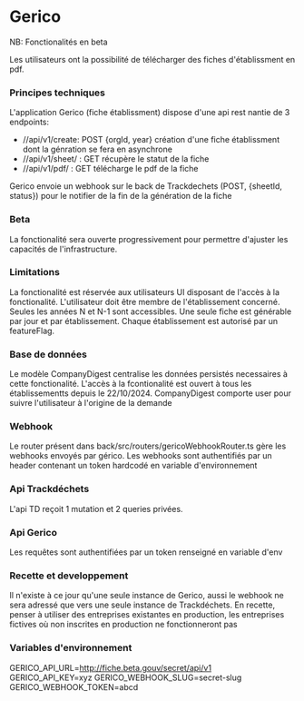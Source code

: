 # Gerico

NB: Fonctionalités en beta

Les utilisateurs ont la possibilité de télécharger des fiches d'établissment en pdf.

### Principes techniques

L'application Gerico (fiche établissment) dispose d'une api rest nantie de 3 endpoints:

- /<secret-slug>/api/v1/create: POST {orgId, year} création d'une fiche établissment dont la génration se fera en asynchrone
- /<secret-slug>/api/v1/sheet/<sheetId> : GET récupère le statut de la fiche
- /<secret-slug>/api/v1/pdf/<sheetId> : GET télécharge le pdf de la fiche

Gerico envoie un webhook sur le back de Trackdechets (POST, {sheetId, status}) pour le notifier de la fin de la génération de la fiche

### Beta

La fonctionalité sera ouverte progressivement pour permettre d'ajuster les capacités de l'infrastructure.

### Limitations

La fonctionalité est réservée aux utilisateurs UI disposant de l'accès à la fonctionalité.
L'utilisateur doit être membre de l'établissement concerné.
Seules les années N et N-1 sont accessibles.
Une seule fiche est générable par jour et par établissement.
Chaque établissement est autorisé par un featureFlag.

### Base de données

Le modèle CompanyDigest centralise les données persistés necessaires à cette fonctionalité.
L'accès à la fcontionalité est ouvert à tous les établissementts depuis le 22/10/2024.
CompanyDigest comporte user pour suivre l'utilisateur à l'origine de la demande

### Webhook

Le router présent dans back/src/routers/gericoWebhookRouter.ts gère les webhooks envoyés par gérico.
Les webhooks sont authentifiés par un header contenant un token hardcodé en variable d'environnement

### Api Trackdéchets

L'api TD reçoit 1 mutation et 2 queries privées.

### Api Gerico

Les requêtes sont authentifiées par un token renseigné en variable d'env

### Recette et developpement

Il n'existe à ce jour qu'une seule instance de Gerico, aussi le webhook ne sera adressé que vers une seule instance de Trackdéchets. En recette, penser à utiliser des entreprises existantes en production, les entreprises fictives où non inscrites en production ne fonctionneront pas

### Variables d'environnement

GERICO_API_URL=http://fiche.beta.gouv/secret/api/v1
GERICO_API_KEY=xyz
GERICO_WEBHOOK_SLUG=secret-slug
GERICO_WEBHOOK_TOKEN=abcd
